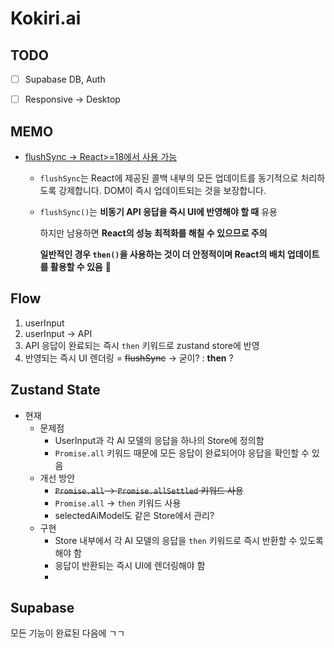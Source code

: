 # Kokiri.ai



## TODO

- [ ] Supabase DB, Auth 
- [ ] Responsive -> Desktop



## MEMO

- [flushSync -> React>=18에서 사용 가능](https://ko.react.dev/reference/react-dom/flushSync)

  - `flushSync`는 React에 제공된 콜백 내부의 모든 업데이트를 동기적으로 처리하도록 강제합니다. DOM이 즉시 업데이트되는 것을 보장합니다.

  - `flushSync()`는 **비동기 API 응답을 즉시 UI에 반영해야 할 때** 유용

    하지만 남용하면 **React의 성능 최적화를 해칠 수 있으므로 주의**

    **일반적인 경우 `then()`을 사용하는 것이 더 안정적이며 React의 배치 업데이트를 활용할 수 있음** 🚀



## Flow

1. userInput
2. userInput -> API
3. API 응답이 완료되는 즉시 `then` 키워드로 zustand store에 반영
4. 반영되는 즉시 UI 렌더링 = ~~flushSync~~ -> 굳이? : **then** ?



## Zustand State

- 현재
  - 문제점
    - UserInput과 각 AI 모델의 응답을 하나의 Store에 정의함
    - `Promise.all` 키워드 때문에 모든 응답이 완료되어야 응답을 확인할 수 있음
  - 개선 방안
    - ~~`Promise.all` -> `Promise.allSettled` 키워드 사용~~
    - `Promise.all` -> `then` 키워드 사용
    - selectedAiModel도 같은 Store에서 관리?
  - 구현
    - Store 내부에서 각 AI 모델의 응답을 `then` 키워드로 즉시 반환할 수 있도록 해야 함
    - 응답이 반환되는 즉시 UI에 렌더링해야 함
    - 



## Supabase

모든 기능이 완료된 다음에 ㄱㄱ
